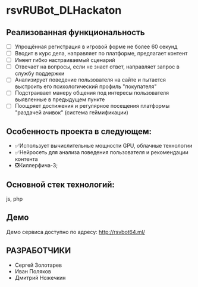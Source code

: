 # rsvRUBot_DLHackaton
## Реализованная функциональность
- [ ] Упрощённая регистрация в игровой форме не более 60 секунд
- [ ] Вводит в курс дела, направляет по платформе, предлагает контент
- [ ] Имеет гибко настраиваемый сценарий
- [ ] Отвечает на вопросы, если не знает ответ, направляет запрос в службу поддержки
- [ ] Анализирует поведение пользователя на сайте и пытается выстроить его психологический профиль "покупателя"
- [ ] Подстраивает манеру общения под интересы пользователя выявленные в предыдущем пункте
- [ ] Поощряет достижения и регулярное посещения платформы "раздачей ачивок" (система геймификации)
## Особенность проекта в следующем:
- ✅Использует вычислительные мощности GPU, облачные технологии
- ✅Нейросеть для анализа поведения пользователя и рекомендации контента
- ❎Киллерфича-3;
## Основной стек технологий:
js, php
## Демо
Демо сервиса доступно по адресу: http://rsvbot64.ml/



## РАЗРАБОТЧИКИ

- Сергей Золотарев
- Иван Поляков
- Дмитрий Ножечкин
